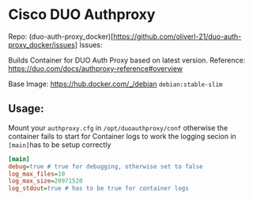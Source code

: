 # Cisco DUO Authproxy

Repo: (duo-auth-proxy_docker)[https://github.com/oliverl-21/duo-auth-proxy_docker/issues]
Issues: 

Builds Container for DUO Auth Proxy based on latest version.
Reference: https://duo.com/docs/authproxy-reference#overview

Base Image: https://hub.docker.com/_/debian `debian:stable-slim`

## Usage:

Mount your `authproxy.cfg` in `/opt/duoauthproxy/conf` otherwise the container fails to start
for Container logs to work the logging secion in `[main]`has to be setup correctly

```ini
[main]
debug=true # true for debugging, otherwise set to false
log_max_files=10
log_max_size=20971520
log_stdout=true # has to be true for container logs

```
